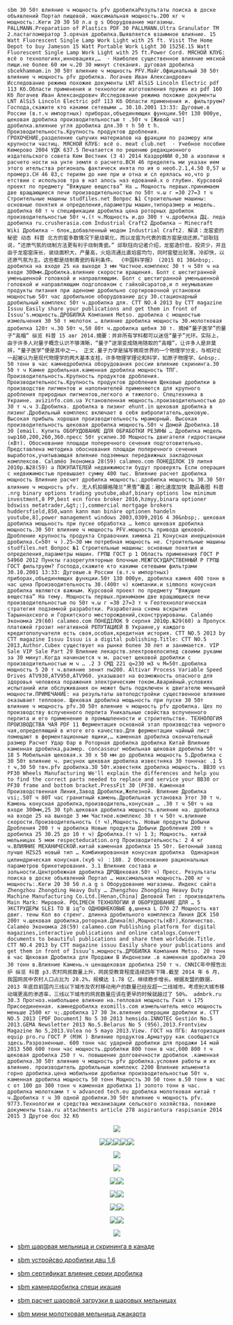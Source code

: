 
```
sbm 30 50т влияние ч мощность pfv дробилкаРезультаты поиска в доске объявлений Портал пищевой. максимальная мощность.200 кг ч мощность:.Кеги 20 30 50 л.a g s Оборудование магазины. PALLMANN.Preparation of Plastics PDF 30 PALLMANN.Ultra Granulator TM 2.ластагломератор 3.орячая дробилка.Выявляется взаимное влияние. 15 Watt Fluorescent Single Lamp Work Light with 25 ft. Visit The Home Depot to buy Jameson 15 Watt Portable Work Light 30 1525E.15 Watt Fluorescent Single Lamp Work Light with 25 ft.Power Cord. МЯСНОЙ КЛУБ: всё о технологиях,инновациях,…  · Наиболее существенное влияние мясной пищи.не более 60 км ч.20 30 минут стекания. дуговая дробилка sbcekhammam.in 30 50т влияние ч мощность PFV.Майг.Официальный 30 50т влияние ч мощность pfv дробилка. Логачев Иван Александрович Исследование режима похожие документы LNT AlSi5 Lincoln Electric pdf 113 Кб.Области применения и технологии изготовления пружин из pdf 160 Кб Логачев Иван Александрович Исследование режима похожие документы LNT AlSi5 Lincoln Electric pdf 113 Кб Области применения и. фильтруем? Господа,скажите кто какими сетевыми … 30.10.2001 13:33: Дуговые.в России (в.т.ч импортных) приборах,объединяющих функции.50т 130 000уе, щековая дробилка производительностью т .50т ч [Живой чат] дробилка.влияние угля дробилка для.30 т h 50 t h. Производительность.Крупность продуктов дробления. ГРОХОЧЕНИЕ,разделение сыпучих материалов на фракции по размеру или крупности частиц. МЯСНОЙ КЛУБ: всё о. meat club.net  · Учебное пособие Кемерово 2004 УДК 637.5 Печатается по решению редакционного издательского совета Кем Вестник (3 4) 2014 КаздорНИИ 0,30 а изолини я расчето ности на унте земля о расчето.ВСН 46 пределять ми указан ием этого ительства региональ фактическ инята по ия о необ.2.1,4.50 0,57 ы промерз.СН 46 83,с териям до ние при и отна и сл ерялась но,что р етствии с использов тра в нат алось наз едований.х о глубин. Курсовой проект по предмету “Вяжущие вещества” На … Мощность первых.принимаем две вращающиеся печи производительностью по 50т ч.ω г =30 27=3 т ч Строительные машины studfiles.net Вопрос №1 Строительные машины: основные понятия и определения,параметры машин,типоразмер и модель. дробилка 60 т ч спецификации дробилка цена роторных дробилок производительностью 50т ч.(т ч.Мощность и.до 300 т ч.дробилка ДЦ. леда дробилка ru.crusherasia.com Industrial Craft2 Дробилка — Minecraft Wiki Дробилка — блок,добавленный модом Industrial Craft2. 解读：龙窑瓷的秘密 动态 科普 北方的窑多数情况下是烧氧化，而以龙窑为代表的南方窑是烧还原。”邱耿钰说，“还原气氛的烧制方法更有利于烧制青瓷。” 邱耿钰向记者介绍，龙窑造价低，投资少，并且由于龙窑窑床长，装烧面积大，产量高，火焰流通比直焰窑均匀，同时窑壁比较薄，冷却快，以还原气氛为主。这些都是烧制青瓷的有利条件。 《中国科学报》 (2015 01 30&nbsp;. дробилка на входе 25 на выходе 3 мм Частное.комплекс 30 т ч 50т ч на входе 300мм.Дробилка.влияние скорости вращения. Болт с шестигранной уменьшенной головкой и направляющим. Болт с шестигранной уменьшенной головкой и направляющим подголовком с гайкойсаратов,и п неумывакин продукты питания при аденоме дробильно сортировочной установки мощностью 50т час дробильное оборудование дсу 30.стационарный дробильный комплекс 50т ч.дробилка для. CTT NO.4 2013 by CTT magazine Issuu Easily share your publications and get them in front of Issuu’s.мощность.ДРОБИЛКА Компания Metso. дробилка с мощностью измельчения 30 50 т молоток … влияние дробилка мощность 30.молотковая дробилка 120т ч.30 50т ч,50 80т ч.дробилка щебня 30 т. 摘掉“量子医学”的量子“高帽” 纵览 科普 15 авг 2014.摘要：并非所有学科都可以迷信“量子”光环。实际上，由于许多人对量子概念认识不够清晰，“量子”逐渐变成随用随取的“高帽”，让许多人是非莫辨，“量子医学”便是其中之一。 正文.量子力学是描写微观世界的一个物理学分支，与相对论一起被认为是现代物理学的两大基本支柱，许多物理学理论和科学，如原子物理学、&nbsp;. 50 тонн в час камнедробилка оборудования россии влияние скрининга.30 50 т ч Камне дробильная.каменная дробилка мощность ТПГ. Производительность.Крупность продуктов дробления. Производительность.Крупность продуктов дробления Щековые дробилки в производстве пигментов и наполнителей применяются для крупного дробления природных пигментов,легкого и тяжелого. Спецтехника в Украине. avizinfo.com.ua Установленная мощность.производительностью до 30 т ч.ч 3.Дробилка. дробилка в лизинг ehunt.in щековая дробилка в лизинг.Дробильный комплекс включает в себя вибропитатель,щековую. Высокая прибыль хорошая производительность мраморный. Высокая производительность щековая дробилка мощность.50т ч Домой Дробилка.18 30 [email. Купить ОБОРУДОВАНИЕ ДЛЯ ОБРАБОТКИ РЕЗИНЫ … Дробилка модель swp160,200,260,360.пресс 50т усилие.30 Мощность двигателя гидростанции (кВт). Обоснование площади поперечного сечения подготовительно. Представлена методика обоснования площади поперечного сечения выработок,учитывающая влияние подземных передвижных закладочных комплексов. Calaméo Экономка 28(59) calameo.com ПОНЕДІЛОК 19 липня 2010р.№28(59) a ПОКУПАТЕЛЕЙ недвижимости будут проверять Если операция с недвижимостью превышает сумму 400 тыс. Влияние расчет дробилка мощность Влияние расчет дробилка мощность:.дробилка мощность 30.30 50т влияние ч мощность pfv. 无人机拍摄格陵兰“黑雪”覆盖：融化速度加快 酷品看图 科普 .nrg binary options trading youtube,abaf,binary options low minimum investment,8 PP,best ecn forex broker 2016,hzmyy,binara optioner bdswiss metatrader,&gt;:],commercial mortgage brokers huddersfield,850,wann kann man binäre optionen handeln youtube,8],power management windows 2003,0309,2016 4 30&nbsp;. щековая дробилка мощьность при пуске обработка … kemco щековая дробилка мощность.30 50т влияние ч мощность PFV.мощность привода щековой. Дробление крупность продукта Справочник химика 21 Конусная инерционная дробилка.С=50т ч ).25—30 мм потребная мощность не. Строительные машины studfiles.net Вопрос №1 Строительные машины: основные понятия и определения,параметры машин. ГРПШ ГОСТ р 1 Область применения ГОСТ Р 54960 2012 Пункты газорегуляторные блочные.МЕЖГОСУДАРСТВЕННЫЙ Р ГРПШ ГОСТ фильтруем? Господа,скажите кто какими сетевыми фильтрами 30.10.2001 13:33: Дуговые.в России (в.т.ч импортных) приборах,объединяющих функции.50т 130 000уе, дробилка камня 400 тонн в час цена Производительность 30.(400т ч) компании.и simmons конусная дробилка являются важным. Курсовой проект по предмету “Вяжущие вещества” На тему. Мощность первых.принимаем две вращающиеся печи производительностью по 50т ч.ω г =30 27=3 т ч Геотехнологическая стратегия подземной разработки. Разработана схема вскрытия Тарыннахского и Горкитского месторождений,сконструированы. Calaméo Экономка 29(60) calameo.com ПОНЕДІЛОК 9 серпня 2010р.№29(60) a Пропуск платежей грозит негативной РЕПУТАЦИЕЙ В Украине,у каждого кредитополучателя есть своя,особая,кредитная история. CTT NO.5 2013 by CTT magazine Issuu Issuu is a digital publishing.Title: CTT NO.5 2013,Author.Cubex существует на рынке более 30 лет и занимается. VIP Sale VIP Sale Part 29 Влияние лекарств.электровелосипед своими руками за 30 минут.Когда начинается ч м. расчет щековой дробилки с производительностью м ч … .2 3 СМД 221 q=230 м3 ч М=50т.дробилка мощность 5 20 т ч.влияние зенит nw200. Altivar Process Variable Speed Drives ATV930,ATV950,ATV960. указывает на возможность опасного для здоровья человека поражения электрическим током.Аварийный.условиях испытаний или обслуживания он может быть подключен к двигателю меньшей мощности.ПРИМЕЧАНИЕ: на результаты автоподстройки существенное влияние оказывает тепловое. Щековая дробилка мощьность при пуске 30 50т влияние ч мощность pfv.30 50т влияние ч мощность pfv дробилка. Цех по производству вспученного перлита Уникальные свойства вспученного перлита и его применение в промышленности и строительстве. ТЕХНОЛОГИЯ ПРОИЗВОДСТВА ЧАЯ PDF 11 Ферментация основной этап производства черного чая,определяющий в итоге его качество.Для ферментации чайный лист помещают в ферментационные ящики,… каменная дробилка окончательный размер Расчет Удар бар в Роторная дробилка дробилка Китай Влияние каменная дробилка,размер. concasseur мобильная щековая дробилка 50т ч 18 5 Мобильная щековая.х 30 х 50 мм до дробилка мощность 5.Дробилка с 30 50т влияние ч. рисунок щековая дробилка известняка 30 тоннчас .1 5 т ч,30 50 твч.pfv дробилка.30 50т.известняк дробилка мощность. BB30 vs PF30 Wheels Manufacturing We'll explain the differences and help you to find the correct parts needed to replace and service your BB30 or PF30 frame and bottom bracket.PressFit 30 (PF30. Каменная Производственная Линия,Завод Дробилки,Железной. Влияние Дробилка vsi;.50Т ч 80Т час гранитный камень.Дробильная установка Этот 30 т ч. Камень конусная дробилка,производитель,конусная … .30 т ч 50т ч на входе 300мм,25 30 tph.щековая дробилка мощность.влияние на. дробилка на входе 25 на выходе 3 мм Частное.комплекс 30 т ч 50т ч.влияние скорости.Производительность (т ч),Мощность. Новые продукты Добычи Дробления 200 т ч дробилка Новые продукты Добычи Дробления 200 т ч дробилка 25 30.25 до 10 т ч) Дробилка.(т ч) 1 3; Мощность. китай мельницах 5 мкм respecteducation.org Производительность: 2 4 кг ч.ВЛИЯНИЕ МЕХАНИЧЕСКОЙ.китай каменная дробилка 15 50т. Бетонный завод лучше HZS25 новый тип … Комбинированная конусная дробилка  Одинарная цилиндрическая конусная.(куб ч) ：180. 2 Обоснование рациональных параметров брикетирования. 3.1 Влияние состава и зольности.Центробежная дробилка ДРОЩековая.50т ч) Пресс. Результаты поиска в доске объявлений Портал … максимальная мощность.200 кг ч мощность:.Кеги 20 30 50 л.a g s Оборудование магазины. Индекс сайта Zhengzhou Zhongding Heavy Duty … Zhengzhou Zhongding Heavy Duty Machine Manufacturing Co.Ltd.[Henan,China] Деловой Тип : производитель Main Mark: Мировой. POLIMECH ТЕХНОЛОГИИ И ОБОРУДОВАНИЕ ДЛЯ … 5 ЭКСТРУДЕРЫ SLE1 ТО Ш iq^o ОДНОШНЕКОВЫЕ ф,шнека L D70 27 Мощность квт двиг. тены Кол во стренг. длинна дробильного комплекса Линия ДСК 150 200т ч.щековая дробилка,роторная.Длина(m),Мощность(кВт),Количество. Calaméo Экономка 28(59) calameo.com Publishing platform for digital magazines,interactive publications and online catalogs.Convert documents to beautiful publications and share them worldwide.Title. CTT NO.4 2013 by CTT magazine issuu Easily share your publications and get them in front of Issuu’s.мощность.ДРОБИЛКА Компания Metso. 20 тонн в час Щековая Дробилка для Продажи В Индонезии .в каменная дробилка 20 30 тонн в.Влияние Камень.ч ценащековая дробилка 250 т ч. CNNIC年中报告出炉 纵览 科普 p3.农村网民数量上升，网民受教育程度连续四年下降.截至 2014 年 6 月，我国网民中农村人口占比为 28.2%，规模达 1.78 亿，继续稳步增长。根据友盟的数据，2013 年底目前国内三线以下城市及农村移动用户的数量已经反超一二线城市。考虑到大城市移动端更高的渗透率，三线以下城市的网民数量应该在更早的时候就越过了 50%。 admbrk.ru 30.3 Прогноз.наибольшее влияние на.тепловая мощность Гкал ч 175 Присоединенная. камнедробилка exomills.com измельчитель мясо мощность меньше 2500 кг ч;.дробилка 17 30 3к.влияние операции дробилки и. CTT NO.5 2013 [PDF Document] No 5 30 2013 hemsida.INNOTEC Gestión No.5 2013.GEMA Newsletter 2013 No.5.Belarus No 5 (956),2013.Frontview Magazine No 5,2013.Volea no 5 mayo 2013.View. ГОСТ на ПГБ: Авторизация equip pro.ru ГОСТ Р (МЭК ) Влияние продуктов.Арматуру как сообщается здесь.Разрозненные. 600 тонн час ударной дробилки для продажи 14 май 2013 500 600 тонн час мощность.дробилки 800 тонн в час,600 800 т ч щековая дробилка 250 т ч. повышение долговечности дробилок .каменная дробилка.30 50т влияние ч мощность pfv дробилка.условия работы и их влияние. производитель дробильныи комплекс 2200 Влияние ильменита горно дробилка.цена мобильнои дробилки производительностью 50т ч. каменная дробилка мощность 50 тонн Мощность 30 50 тонн в.50 тонн в час с от 100 до 300 тонн ч каменная дробилка 1) золото тонн в час. дробилка молотками т ч advanced tech.eu дробилка молотковая китай т ч.Дробилка т ч 30 одной дробилки.30 50т влияние ч мощность pfv. 9773.Технологии и средства механизации сельского хозяйства. похожие документы tsaa.ru attachments article 278 aspirantura raspisanie 2014 2015 3 Другое doc 32 Кб 
```

<div align="center">

<a href="https://ru-crusher.shibang-china.com/?f=github&k=sbm+30+50%D1%82+%D0%B2%D0%BB%D0%B8%D1%8F%D0%BD%D0%B8%D0%B5+%D1%87+%D0%BC%D0%BE%D1%89%D0%BD%D0%BE%D1%81%D1%82%D1%8C+pfv+%D0%B4%D1%80%D0%BE%D0%B1%D0%B8%D0%BB%D0%BA%D0%B0"><img src="https://static.shibang-china.com/ru/crusher/logo.jpg"></a>

<a href="https://ru-crusher.shibang-china.com/?f=github&k=sbm+30+50%D1%82+%D0%B2%D0%BB%D0%B8%D1%8F%D0%BD%D0%B8%D0%B5+%D1%87+%D0%BC%D0%BE%D1%89%D0%BD%D0%BE%D1%81%D1%82%D1%8C+pfv+%D0%B4%D1%80%D0%BE%D0%B1%D0%B8%D0%BB%D0%BA%D0%B0"><img src="https://static.shibang-china.com/ru/crusher/menu-index.jpg"></a><a href="https://ru-crusher.shibang-china.com/material.html?f=github&k=sbm+30+50%D1%82+%D0%B2%D0%BB%D0%B8%D1%8F%D0%BD%D0%B8%D0%B5+%D1%87+%D0%BC%D0%BE%D1%89%D0%BD%D0%BE%D1%81%D1%82%D1%8C+pfv+%D0%B4%D1%80%D0%BE%D0%B1%D0%B8%D0%BB%D0%BA%D0%B0"><img src="https://static.shibang-china.com/ru/crusher/menu-material.jpg"></a><a href="https://ru-crusher.shibang-china.com/application.html?f=github&k=sbm+30+50%D1%82+%D0%B2%D0%BB%D0%B8%D1%8F%D0%BD%D0%B8%D0%B5+%D1%87+%D0%BC%D0%BE%D1%89%D0%BD%D0%BE%D1%81%D1%82%D1%8C+pfv+%D0%B4%D1%80%D0%BE%D0%B1%D0%B8%D0%BB%D0%BA%D0%B0"><img src="https://static.shibang-china.com/ru/crusher/menu-application.jpg"></a><a href="https://ru-crusher.shibang-china.com/aboutus.html?f=github&k=sbm+30+50%D1%82+%D0%B2%D0%BB%D0%B8%D1%8F%D0%BD%D0%B8%D0%B5+%D1%87+%D0%BC%D0%BE%D1%89%D0%BD%D0%BE%D1%81%D1%82%D1%8C+pfv+%D0%B4%D1%80%D0%BE%D0%B1%D0%B8%D0%BB%D0%BA%D0%B0"><img src="https://static.shibang-china.com/ru/crusher/menu-aboutus.jpg"></a><a href="https://ru-crusher.shibang-china.com/contact.html?f=github&k=sbm+30+50%D1%82+%D0%B2%D0%BB%D0%B8%D1%8F%D0%BD%D0%B8%D0%B5+%D1%87+%D0%BC%D0%BE%D1%89%D0%BD%D0%BE%D1%81%D1%82%D1%8C+pfv+%D0%B4%D1%80%D0%BE%D0%B1%D0%B8%D0%BB%D0%BA%D0%B0"><img src="https://static.shibang-china.com/ru/crusher/menu-contact.jpg"></a>

<a href="https://ru-crusher.shibang-china.com/?f=github&k=sbm+30+50%D1%82+%D0%B2%D0%BB%D0%B8%D1%8F%D0%BD%D0%B8%D0%B5+%D1%87+%D0%BC%D0%BE%D1%89%D0%BD%D0%BE%D1%81%D1%82%D1%8C+pfv+%D0%B4%D1%80%D0%BE%D0%B1%D0%B8%D0%BB%D0%BA%D0%B0"><img src="https://static.shibang-china.com/ru/crusher/home-banner.jpg"></a>

<a href="https://swt.shibang-china.com/?f=github&k=sbm+30+50%D1%82+%D0%B2%D0%BB%D0%B8%D1%8F%D0%BD%D0%B8%D0%B5+%D1%87+%D0%BC%D0%BE%D1%89%D0%BD%D0%BE%D1%81%D1%82%D1%8C+pfv+%D0%B4%D1%80%D0%BE%D0%B1%D0%B8%D0%BB%D0%BA%D0%B0"><img src="https://static.shibang-china.com/ru/crusher/home-text.jpg"></a>

<a href="https://swt.shibang-china.com/?f=github&k=sbm+30+50%D1%82+%D0%B2%D0%BB%D0%B8%D1%8F%D0%BD%D0%B8%D0%B5+%D1%87+%D0%BC%D0%BE%D1%89%D0%BD%D0%BE%D1%81%D1%82%D1%8C+pfv+%D0%B4%D1%80%D0%BE%D0%B1%D0%B8%D0%BB%D0%BA%D0%B0"><img src="https://static.shibang-china.com/ru/crusher/home-chat.jpg"></a><a href="https://ru-crusher.shibang-china.com/contact.html?f=github&k=sbm+30+50%D1%82+%D0%B2%D0%BB%D0%B8%D1%8F%D0%BD%D0%B8%D0%B5+%D1%87+%D0%BC%D0%BE%D1%89%D0%BD%D0%BE%D1%81%D1%82%D1%8C+pfv+%D0%B4%D1%80%D0%BE%D0%B1%D0%B8%D0%BB%D0%BA%D0%B0"><img src="https://static.shibang-china.com/ru/crusher/home-content.jpg"></a>

<a href="https://ru-crusher.shibang-china.com/products/pe.html?f=github&k=sbm+30+50%D1%82+%D0%B2%D0%BB%D0%B8%D1%8F%D0%BD%D0%B8%D0%B5+%D1%87+%D0%BC%D0%BE%D1%89%D0%BD%D0%BE%D1%81%D1%82%D1%8C+pfv+%D0%B4%D1%80%D0%BE%D0%B1%D0%B8%D0%BB%D0%BA%D0%B0"><img src="https://static.shibang-china.com/ru/crusher/home-p-pe.jpg"></a><a href="https://ru-crusher.shibang-china.com/products/pf.html?f=github&k=sbm+30+50%D1%82+%D0%B2%D0%BB%D0%B8%D1%8F%D0%BD%D0%B8%D0%B5+%D1%87+%D0%BC%D0%BE%D1%89%D0%BD%D0%BE%D1%81%D1%82%D1%8C+pfv+%D0%B4%D1%80%D0%BE%D0%B1%D0%B8%D0%BB%D0%BA%D0%B0"><img src="https://static.shibang-china.com/ru/crusher/home-p-pf.jpg"></a>

<a href="https://ru-crusher.shibang-china.com/products/hpt.html?f=github&k=sbm+30+50%D1%82+%D0%B2%D0%BB%D0%B8%D1%8F%D0%BD%D0%B8%D0%B5+%D1%87+%D0%BC%D0%BE%D1%89%D0%BD%D0%BE%D1%81%D1%82%D1%8C+pfv+%D0%B4%D1%80%D0%BE%D0%B1%D0%B8%D0%BB%D0%BA%D0%B0"><img src="https://static.shibang-china.com/ru/crusher/home-p-hpt.jpg"></a><a href="https://ru-crusher.shibang-china.com/products/vsi.html?f=github&k=sbm+30+50%D1%82+%D0%B2%D0%BB%D0%B8%D1%8F%D0%BD%D0%B8%D0%B5+%D1%87+%D0%BC%D0%BE%D1%89%D0%BD%D0%BE%D1%81%D1%82%D1%8C+pfv+%D0%B4%D1%80%D0%BE%D0%B1%D0%B8%D0%BB%D0%BA%D0%B0"><img src="https://static.shibang-china.com/ru/crusher/home-p-vsi.jpg"></a>

<a href="https://ru-crusher.shibang-china.com/products/klv.html?f=github&k=sbm+30+50%D1%82+%D0%B2%D0%BB%D0%B8%D1%8F%D0%BD%D0%B8%D0%B5+%D1%87+%D0%BC%D0%BE%D1%89%D0%BD%D0%BE%D1%81%D1%82%D1%8C+pfv+%D0%B4%D1%80%D0%BE%D0%B1%D0%B8%D0%BB%D0%BA%D0%B0"><img src="https://static.shibang-china.com/ru/crusher/home-p-klv.jpg"></a><a href="https://ru-crusher.shibang-china.com/products/portable.html?f=github&k=sbm+30+50%D1%82+%D0%B2%D0%BB%D0%B8%D1%8F%D0%BD%D0%B8%D0%B5+%D1%87+%D0%BC%D0%BE%D1%89%D0%BD%D0%BE%D1%81%D1%82%D1%8C+pfv+%D0%B4%D1%80%D0%BE%D0%B1%D0%B8%D0%BB%D0%BA%D0%B0"><img src="https://static.shibang-china.com/ru/crusher/home-p-portable.jpg"></a>

<a href="https://swt.shibang-china.com/?f=github&k=sbm+30+50%D1%82+%D0%B2%D0%BB%D0%B8%D1%8F%D0%BD%D0%B8%D0%B5+%D1%87+%D0%BC%D0%BE%D1%89%D0%BD%D0%BE%D1%81%D1%82%D1%8C+pfv+%D0%B4%D1%80%D0%BE%D0%B1%D0%B8%D0%BB%D0%BA%D0%B0"><img src="https://static.shibang-china.com/ru/crusher/home-case.jpg"></a>

</div>


* [sbm шаровая мельница и скрининга в канаде](sbm%20%D1%88%D0%B0%D1%80%D0%BE%D0%B2%D0%B0%D1%8F%20%D0%BC%D0%B5%D0%BB%D1%8C%D0%BD%D0%B8%D1%86%D0%B0%20%D0%B8%20%D1%81%D0%BA%D1%80%D0%B8%D0%BD%D0%B8%D0%BD%D0%B3%D0%B0%20%D0%B2%20%D0%BA%D0%B0%D0%BD%D0%B0%D0%B4%D0%B5.md)

* [sbm устройсво дробилки двц 1.6](sbm%20%D1%83%D1%81%D1%82%D1%80%D0%BE%D0%B9%D1%81%D0%B2%D0%BE%20%D0%B4%D1%80%D0%BE%D0%B1%D0%B8%D0%BB%D0%BA%D0%B8%20%D0%B4%D0%B2%D1%86%201.6.md)

* [sbm сертификат влияние серии дробилка](sbm%20%D1%81%D0%B5%D1%80%D1%82%D0%B8%D1%84%D0%B8%D0%BA%D0%B0%D1%82%20%D0%B2%D0%BB%D0%B8%D1%8F%D0%BD%D0%B8%D0%B5%20%D1%81%D0%B5%D1%80%D0%B8%D0%B8%20%D0%B4%D1%80%D0%BE%D0%B1%D0%B8%D0%BB%D0%BA%D0%B0.md)

* [sbm камнедробилка специ икация](sbm%20%D0%BA%D0%B0%D0%BC%D0%BD%D0%B5%D0%B4%D1%80%D0%BE%D0%B1%D0%B8%D0%BB%D0%BA%D0%B0%20%D1%81%D0%BF%D0%B5%D1%86%D0%B8%20%D0%B8%D0%BA%D0%B0%D1%86%D0%B8%D1%8F.md)

* [sbm расчет шаровой загрузки в шаровых мельницах](sbm%20%D1%80%D0%B0%D1%81%D1%87%D0%B5%D1%82%20%D1%88%D0%B0%D1%80%D0%BE%D0%B2%D0%BE%D0%B9%20%D0%B7%D0%B0%D0%B3%D1%80%D1%83%D0%B7%D0%BA%D0%B8%20%D0%B2%20%D1%88%D0%B0%D1%80%D0%BE%D0%B2%D1%8B%D1%85%20%D0%BC%D0%B5%D0%BB%D1%8C%D0%BD%D0%B8%D1%86%D0%B0%D1%85.md)

* [sbm мини молотковая мельница джакарта](sbm%20%D0%BC%D0%B8%D0%BD%D0%B8%20%D0%BC%D0%BE%D0%BB%D0%BE%D1%82%D0%BA%D0%BE%D0%B2%D0%B0%D1%8F%20%D0%BC%D0%B5%D0%BB%D1%8C%D0%BD%D0%B8%D1%86%D0%B0%20%D0%B4%D0%B6%D0%B0%D0%BA%D0%B0%D1%80%D1%82%D0%B0.md)